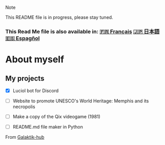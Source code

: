 > [!NOTE]
> This README file is in progress, please stay tuned.


### This Read Me file is also available in: [🇫🇷 Français](README_fr.md) [🇯🇵 日本語](README_jp.md) [🇪🇸 Espagñol](README_es.md)

# About myself



## My projects

- [x] Luciol bot for Discord
- [ ] Website to promote UNESCO's World Heritage: Memphis and its necropolis
- [ ] Make a copy of the Qix videogame (1981)
- [ ] README.md file maker in Python


<!-- [![Les Stats GitHub de Anurag](https://github-readme-stats.vercel.app/api?username=Galaktik-hub)](https://github.com/anuraghazra/github-readme-stats) -->

From [Galaktik-hub](https://github.com/Galaktik-hub)
